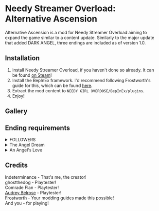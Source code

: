 # Needy Streamer Overload: Alternative Ascension

Alternative Ascension is a mod for Needy Streamer Overload aiming to expand the game similar to a content update. Similarly to the major update that added DARK ANGEL, three endings are included as of version 1.0. 

## Installation
1. Install Needy Streamer Overload, if you haven't done so already. It can be found [on Steam](https://store.steampowered.com/app/1451940/NEEDY_STREAMER_OVERLOAD/)!
2. Install the BepInEx framework. I'd recommend following Frostworth's guide for this, which can be found [here](https://gist.github.com/amazeedaizee/ae0dd70cc0d842d6a83cd80451e3752e). 
3. Extract the mod content to `NEEDY GIRL OVERDOSE/BepInEx/plugins`.
4. Enjoy!

## Gallery

## Ending requirements
<details>
<summary>FOLLOWERS</summary>
1. Go to a specific location available between Days 14-16. This location is only available above 250K followers.<br>
2. Anytime after Day 16, take a recommended dose of Depaz at night.<br>
3. Go out twice.<br>
4. Check /st/.<br>
5. Go out until you can't anymore. <br>
<br>
(Note that there's an alternative path, good luck finding it!)
</details>

<details>
<summary>The Angel Dream</summary>
Sleep To Tomorrow seven times in a row.
</details>

<details>
<summary>An Angel's Love</summary>

Reach Day 30 after raising the Affection cap with at least 100 Affection and no missed JINE messages.

(Note that there's an extra scene at the end if you've already completed the game's true ending, which you should have already done if you're playing a mod!)
</details>


## Credits
Indeterminance - That's me, the creator!\
ghostthedog - Playtester!\
Comrade Flan - Playtester!\
[Audrey Belrose](https://twitter.com/FreakyAme) - Playtester!\
[Frostworth](https://github.com/amazeedaizee) - Your modding guides made this possible!\
And you - for playing!